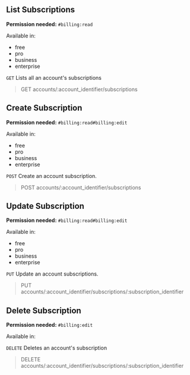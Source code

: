 ## List Subscriptions

**Permission needed:** `#billing:read`

Available in:

* free
* pro
* business
* enterprise

`GET` Lists all an account's subscriptions

> GET accounts/:account_identifier/subscriptions


## Create Subscription

**Permission needed:** `#billing:read#billing:edit`

Available in:

* free
* pro
* business
* enterprise

`POST` Create an account subscription.

> POST accounts/:account_identifier/subscriptions


## Update Subscription

**Permission needed:** `#billing:read#billing:edit`

Available in:

* free
* pro
* business
* enterprise

`PUT` Update an account subscriptions.

> PUT accounts/:account_identifier/subscriptions/:subscription_identifier


## Delete Subscription

**Permission needed:** `#billing:edit`

Available in:



`DELETE` Deletes an account's subscription

> DELETE accounts/:account_identifier/subscriptions/:subscription_identifier
